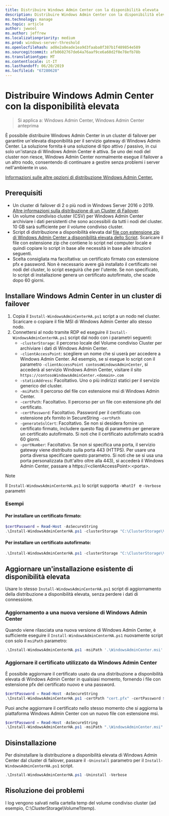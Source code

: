 ```yaml
---
title: Distribuire Windows Admin Center con la disponibilità elevata
description: Distribuire Windows Admin Center con la disponibilità elevata (progetto Honolulu)
ms.technology: manage
ms.topic: article
author: jwwool
ms.author: jeffrew
ms.localizationpriority: medium
ms.prod: windows-server-threshold
ms.openlocfilehash: ad8e2a8eade1ea9d3faaba8f387b1f489854e589
ms.sourcegitcommit: afb0602767de64a76aaf9ce6a60d2f0e78efb78b
ms.translationtype: MT
ms.contentlocale: it-IT
ms.lasthandoff: 06/20/2019
ms.locfileid: "67280628"
---
```

# <a name="deploy-windows-admin-center-with-high-availability"></a>Distribuire Windows Admin Center con la disponibilità elevata

>Si applica a: Windows Admin Center, Windows Admin Center anteprima

È possibile distribuire Windows Admin Center in un cluster di failover per garantire un'elevata disponibilità per il servizio gateway di Windows Admin Center. La soluzione fornita è una soluzione di tipo attivo / passivo, in cui solo un'istanza di Windows Admin Center è attiva. Se uno dei nodi del cluster non riesce, Windows Admin Center normalmente esegue il failover a un altro nodo, consentendo di continuare a gestire senza problemi i server nell'ambiente in uso. 

[Informazioni sulle altre opzioni di distribuzione Windows Admin Center.](../plan/installation-options.md)

## <a name="prerequisites"></a>Prerequisiti

- Un cluster di failover di 2 o più nodi in Windows Server 2016 o 2019. [Altre informazioni sulla distribuzione di un Cluster di Failover](../../../failover-clustering/failover-clustering-overview.md).
- Un volume condiviso cluster (CSV) per Windows Admin Center archiviare i dati persistenti che sono accessibili da tutti i nodi del cluster. 10 GB sarà sufficiente per il volume condiviso cluster.
- Script di distribuzione a disponibilità elevata dal [file con estensione zip di Windows Admin Center a disponibilità elevata dello Script](https://aka.ms/WACHAScript). Scaricare il file con estensione zip che contiene lo script nel computer locale e quindi copiare lo script in base alle necessità in base alle istruzioni seguenti.
- Scelta consigliata ma facoltativa: un certificato firmato con estensione pfx e password. Non è necessario avere già installato il certificato nei nodi del cluster, lo script eseguirà che per l'utente. Se non specificato, lo script di installazione genera un certificato autofirmato, che scade dopo 60 giorni.

## <a name="install-windows-admin-center-on-a-failover-cluster"></a>Installare Windows Admin Center in un cluster di failover

1. Copia il ```Install-WindowsAdminCenterHA.ps1``` script a un nodo nel cluster. Scaricare o copiare il file MSI di Windows Admin Center allo stesso nodo.
2. Connettersi al nodo tramite RDP ed eseguire il ```Install-WindowsAdminCenterHA.ps1``` script dal nodo con i parametri seguenti:
    - `-clusterStorage`: il percorso locale del Volume condiviso Cluster per archiviare i dati di Windows Admin Center.
    - `-clientAccessPoint`: scegliere un nome che si userà per accedere a Windows Admin Center. Ad esempio, se si esegue lo script con il parametro `-clientAccessPoint contosoWindowsAdminCenter`, si accederà al servizio Windows Admin Center, visitare il sito `https://contosoWindowsAdminCenter.<domain>.com`
    - `-staticAddress`: Facoltativo. Uno o più indirizzi statici per il servizio generico del cluster. 
    - `-msiPath`: Il percorso del file con estensione msi di Windows Admin Center.
    - `-certPath`: Facoltativo. Il percorso per un file con estensione pfx del certificato.
    - `-certPassword`: Facoltativo. Password per il certificato con estensione pfx fornito in SecureString `-certPath`
    - `-generateSslCert`: Facoltativo. Se non si desidera fornire un certificato firmato, includere questo flag di parametro per generare un certificato autofirmato. Si noti che il certificato autofirmato scadrà 60 giorni.
    - `-portNumber`: Facoltativo. Se non si specifica una porta, il servizio gateway viene distribuito sulla porta 443 (HTTPS). Per usare una porta diversa specificare questo parametro. Si noti che se si usa una porta personalizzata (tutt'altro oltre alla 443), si accederà il Windows Admin Center, passare a https://\<clientAccessPoint\>:\<porta\>.

> [!NOTE]
> Il ```Install-WindowsAdminCenterHA.ps1``` lo script supporta ```-WhatIf ``` e ```-Verbose``` parametri

### <a name="examples"></a>Esempi

#### <a name="install-with-a-signed-certificate"></a>Per installare un certificato firmato:

```powershell
$certPassword = Read-Host -AsSecureString
.\Install-WindowsAdminCenterHA.ps1 -clusterStorage "C:\ClusterStorage\Volume1" -clientAccessPoint "contoso-ha-gateway" -msiPath ".\WindowsAdminCenter.msi" -certPath "cert.pfx" -certPassword $certPassword -Verbose
```

#### <a name="install-with-a-self-signed-certificate"></a>Per installare un certificato autofirmato:

```powershell
.\Install-WindowsAdminCenterHA.ps1 -clusterStorage "C:\ClusterStorage\Volume1" -clientAccessPoint "contoso-ha-gateway" -msiPath ".\WindowsAdminCenter.msi" -generateSslCert -Verbose
```

## <a name="update-an-existing-high-availability-installation"></a>Aggiornare un'installazione esistente di disponibilità elevata

Usare lo stesso ```Install-WindowsAdminCenterHA.ps1``` script di aggiornamento della distribuzione a disponibilità elevata, senza perdere i dati di connessione.

### <a name="update-to-a-new-version-of-windows-admin-center"></a>Aggiornamento a una nuova versione di Windows Admin Center

Quando viene rilasciata una nuova versione di Windows Admin Center, è sufficiente eseguire il ```Install-WindowsAdminCenterHA.ps1``` nuovamente script con solo il ```msiPath``` parametro:

```powershell
.\Install-WindowsAdminCenterHA.ps1 -msiPath '.\WindowsAdminCenter.msi' -Verbose
```

### <a name="update-the-certificate-used-by-windows-admin-center"></a>Aggiornare il certificato utilizzato da Windows Admin Center

È possibile aggiornare il certificato usato da una distribuzione a disponibilità elevata di Windows Admin Center in qualsiasi momento, fornendo i file con estensione pfx del certificato nuovo e una password.

```powershell
$certPassword = Read-Host -AsSecureString
.\Install-WindowsAdminCenterHA.ps1 -certPath "cert.pfx" -certPassword $certPassword -Verbose
```

Puoi anche aggiornare il certificato nello stesso momento che si aggiorna la piattaforma Windows Admin Center con un nuovo file con estensione msi.

```powershell
$certPassword = Read-Host -AsSecureString
.\Install-WindowsAdminCenterHA.ps1 -msiPath ".\WindowsAdminCenter.msi" -certPath "cert.pfx" -certPassword $certPassword -Verbose
``` 

## <a name="uninstall"></a>Disinstallazione

Per disinstallare la distribuzione a disponibilità elevata di Windows Admin Center dal cluster di failover, passare il ```-Uninstall``` parametro per il ```Install-WindowsAdminCenterHA.ps1``` script.

```powershell
.\Install-WindowsAdminCenterHA.ps1 -Uninstall -Verbose
```

## <a name="troubleshooting"></a>Risoluzione dei problemi

I log vengono salvati nella cartella temp del volume condiviso cluster (ad esempio, C:\ClusterStorage\Volume1\temp).